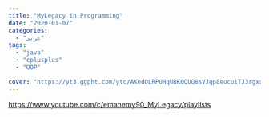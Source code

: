 ```yaml
---
title: "MyLegacy in Programming"
date: "2020-01-07"
categories:
  - "عربي"
tags:
  - "java"
  - "cplusplus"
  - "OOP"

cover: "https://yt3.ggpht.com/ytc/AKedOLRPUHqUBK0QUQ8sVJqp8eucuiTJ3rgxxOhGqNzM=s88-c-k-c0x00ffffff-no-rj"
---
```


https://www.youtube.com/c/emanemy90_MyLegacy/playlists
